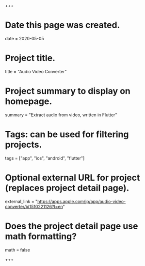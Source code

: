 +++
# Date this page was created.
date = 2020-05-05

# Project title.
title = "Audio Video Converter"

# Project summary to display on homepage.
summary = "Extract audio from video, written in Flutter"

# Tags: can be used for filtering projects.
tags = ["app", "ios", "android", "flutter"]

# Optional external URL for project (replaces project detail page).
external_link = "https://apps.apple.com/jp/app/audio-video-converter/id1510221126?l=en"

# Does the project detail page use math formatting?
math = false

+++
